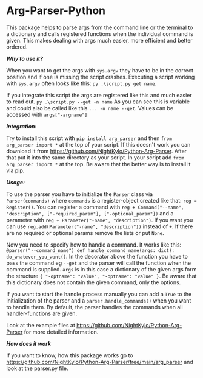 # Arg-Parser-Python
This package helps to parse args from the command line or the terminal to a dictionary and calls registered functions when the individual command is given. This makes dealing with args much easier, more efficient and better ordered.

***Why to use it?***

When you want to get the args with ```sys.argv``` they have to be in the correct position and if one is missing the script crashes. Executing a script working with ```sys.argv``` often looks like this:
```py .\script.py get name```.

If you integrate this script the args are registered like this and much easier to read out.
```py .\script.py --get -n name``` As you can see this is variable and could also be called like this ```... -n name --get```. Values can be accessed with ```args["-argname"]```

***Integration:***

Try to install this script with ```pip install arg_parser``` and then ```from arg_parser import *``` at the top of your script.
If this doesn't work you can download it from https://github.com/NightKylo/Python-Arg-Parser. After that put it into the same directory as your script. In your script add ```from arg_parser import *``` at the top.
Be aware that the better way is to install it via pip.

***Usage:***

To use the parser you have to initialize the ```Parser``` class via ```Parser(commands)``` where ```commands``` is a register-object created like that:
```reg = Register()```. You can register a command with ```reg + Command("--name", "description", ["-required_param"], ["-optional_param"])``` and a parameter with ```reg + Parameter("-name", "description")```. If you want you can use ```reg.add(Parameter("-name", "description"))``` instead of ```+```. If there are no required or optional params remove the lists or put ```None```.

Now you need to specify how to handle a command. It works like this: ```@parser("--command_name") def handle_command_name(args: dict): do_whatever_you_want()```. In the decorator above the function you have to pass the command eg ```--get``` and the parser will call the function when the command is supplied. 
```args``` is in this case a dictionary of the given args form the structure ```{ "-optname": "value", "-optname": "value" }```. Be aware that this dictionary does not contain the given command, only the options.

If you want to start the handle process manually you can add a ```True``` to the initialization of the parser and a ```parser.handle_commands()``` when you want to handle them. By default, the parser handles the commands when all handler-functions are given.

Look at the example files at https://github.com/NightKylo/Python-Arg-Parser for more detailed information.

***How does it work***

If you want to know, how this package works go to https://github.com/NightKylo/Python-Arg-Parser/tree/main/arg_parser and look at the parser.py file.
